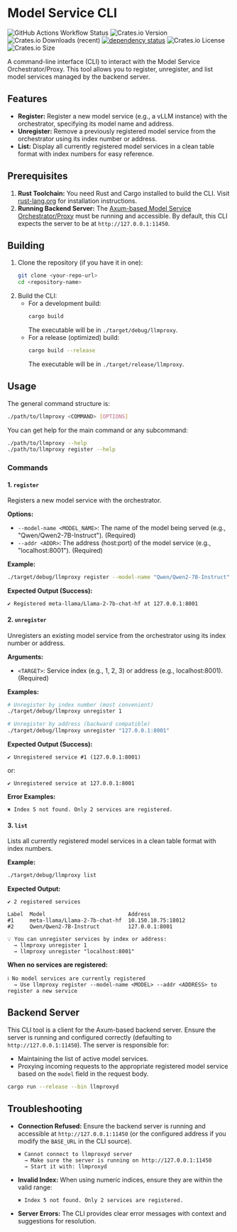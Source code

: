 # Model Service CLI

![GitHub Actions Workflow Status](https://img.shields.io/github/actions/workflow/status/AndPuQing/llmproxy/ci.yml?style=flat-square&logo=github)
 ![Crates.io Version](https://img.shields.io/crates/v/llmproxy?style=flat-square&logo=rust)
 ![Crates.io Downloads (recent)](https://img.shields.io/crates/dr/llmproxy?style=flat-square)
[![dependency status](https://deps.rs/repo/github/AndPuQing/llmproxy/status.svg?style=flat-square)](https://deps.rs/repo/github/AndPuQing/llmproxy)
![Crates.io License](https://img.shields.io/crates/l/llmproxy?style=flat-square) ![Crates.io Size](https://img.shields.io/crates/size/llmproxy?style=flat-square)


A command-line interface (CLI) to interact with the Model Service Orchestrator/Proxy. This tool allows you to register, unregister, and list model services managed by the backend server.

## Features

*   **Register:** Register a new model service (e.g., a vLLM instance) with the orchestrator, specifying its model name and address.
*   **Unregister:** Remove a previously registered model service from the orchestrator using its index number or address.
*   **List:** Display all currently registered model services in a clean table format with index numbers for easy reference.

## Prerequisites

1.  **Rust Toolchain:** You need Rust and Cargo installed to build the CLI. Visit [rust-lang.org](https://www.rust-lang.org/tools/install) for installation instructions.
2.  **Running Backend Server:** The [Axum-based Model Service Orchestrator/Proxy](src/bin/llmproxyd) must be running and accessible. By default, this CLI expects the server to be at `http://127.0.0.1:11450`.

## Building

1.  Clone the repository (if you have it in one):
    ```bash
    git clone <your-repo-url>
    cd <repository-name>
    ```
2.  Build the CLI:
    *   For a development build:
        ```bash
        cargo build
        ```
        The executable will be in `./target/debug/llmproxy`.
    *   For a release (optimized) build:
        ```bash
        cargo build --release
        ```
        The executable will be in `./target/release/llmproxy`.

## Usage

The general command structure is:

```bash
./path/to/llmproxy <COMMAND> [OPTIONS]
```

You can get help for the main command or any subcommand:

```bash
./path/to/llmproxy --help
./path/to/llmproxy register --help
```

### Commands

#### 1. `register`

Registers a new model service with the orchestrator.

**Options:**

*   `--model-name <MODEL_NAME>`: The name of the model being served (e.g., "Qwen/Qwen2-7B-Instruct"). (Required)
*   `--addr <ADDR>`: The address (host:port) of the model service (e.g., "localhost:8001"). (Required)

**Example:**

```bash
./target/debug/llmproxy register --model-name "Qwen/Qwen2-7B-Instruct" --addr "127.0.0.1:8001"
```

**Expected Output (Success):**

```
✔ Registered meta-llama/Llama-2-7b-chat-hf at 127.0.0.1:8001
```

#### 2. `unregister`

Unregisters an existing model service from the orchestrator using its index number or address.

**Arguments:**

*   `<TARGET>`: Service index (e.g., 1, 2, 3) or address (e.g., localhost:8001). (Required)

**Examples:**

```bash
# Unregister by index number (most convenient)
./target/debug/llmproxy unregister 1

# Unregister by address (backward compatible)
./target/debug/llmproxy unregister "127.0.0.1:8001"
```

**Expected Output (Success):**

```
✔ Unregistered service #1 (127.0.0.1:8001)
```
or:
```
✔ Unregistered service at 127.0.0.1:8001
```

**Error Examples:**
```
✖ Index 5 not found. Only 2 services are registered.
```

#### 3. `list`

Lists all currently registered model services in a clean table format with index numbers.

**Example:**

```bash
./target/debug/llmproxy list
```

**Expected Output:**

```
✔ 2 registered services

Label  Model                          Address
#1     meta-llama/Llama-2-7b-chat-hf  10.150.10.75:18012
#2     Qwen/Qwen2-7B-Instruct         127.0.0.1:8001

💡 You can unregister services by index or address:
  → llmproxy unregister 1
  → llmproxy unregister "localhost:8001"
```

**When no services are registered:**

```
ℹ No model services are currently registered
  → Use llmproxy register --model-name <MODEL> --addr <ADDRESS> to register a new service
```

## Backend Server

This CLI tool is a client for the Axum-based backend server. Ensure the server is running and configured correctly (defaulting to `http://127.0.0.1:11450`). The server is responsible for:
*   Maintaining the list of active model services.
*   Proxying incoming requests to the appropriate registered model service based on the `model` field in the request body.

```bash
cargo run --release --bin llmproxyd
```

## Troubleshooting

*   **Connection Refused:** Ensure the backend server is running and accessible at `http://127.0.0.1:11450` (or the configured address if you modify the `BASE_URL` in the CLI source).
    ```
    ✖ Cannot connect to llmproxyd server
      → Make sure the server is running on http://127.0.0.1:11450
      → Start it with: llmproxyd
    ```
*   **Invalid Index:** When using numeric indices, ensure they are within the valid range:
    ```
    ✖ Index 5 not found. Only 2 services are registered.
    ```
*   **Server Errors:** The CLI provides clear error messages with context and suggestions for resolution.

